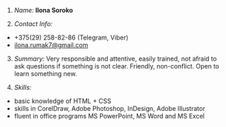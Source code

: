 1. *Name:* **Ilona Soroko**

2. *Contact Info:* 
- +375(29) 258-82-86 (Telegram, Viber)
- ilona.rumak7@gmail.com

3. *Summary:* Very responsible and attentive, easily trained, not afraid to ask questions if something is not clear. Friendly, non-conflict. Open to learn something new.

4. *Skills:*
- basic knowledge of HTML + CSS
- skills in CorelDraw, Adobe Photoshop, InDesign, Adobe Illustrator
- fluent in office programs MS PowerPoint, MS Word and MS Excel